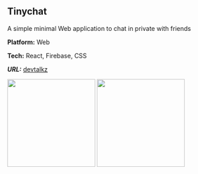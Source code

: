 ## Tinychat

A simple minimal Web application to chat in private with friends


**Platform:** Web

**Tech:** React, Firebase, CSS

***URL:*** 
[devtalkz](https://devtalkz.netlify.app/)

<img src="http://localhost:3000/images/works/tinychat1.png" width="200">

<img src="http://localhost:3000/images/works/tinychat2.png" width="200">
